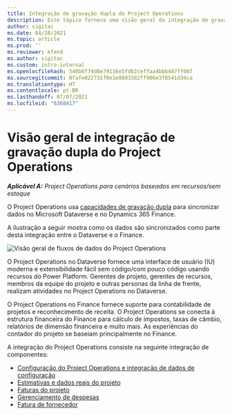 ```yaml
---
title: Integração de gravação dupla do Project Operations
description: Este tópico fornece uma visão geral da integração de gravação dupla do Project Operations.
author: sigitac
ms.date: 04/28/2021
ms.topic: article
ms.prod: ''
ms.reviewer: kfend
ms.author: sigitac
ms.custom: intro-internal
ms.openlocfilehash: 540b6f74d8e79116e5fdb2ceffaa4bbb487ff08f
ms.sourcegitcommit: 0fafe022731f0e1e8693382ff906e3f8541d34ca
ms.translationtype: HT
ms.contentlocale: pt-BR
ms.lasthandoff: 07/07/2021
ms.locfileid: "6368417"
---
```

# <a name="project-operations-dual-write-integration-overview"></a>Visão geral de integração de gravação dupla do Project Operations

_**Aplicável A:** Project Operations para cenários baseados em recursos/sem estoque_

O Project Operations usa [capacidades de gravação dupla](/dynamics365/fin-ops-core/dev-itpro/data-entities/dual-write/dual-write-home-page) para sincronizar dados no Microsoft Dataverse e no Dynamics 365 Finance.

A ilustração a seguir mostra como os dados são sincronizados como parte desta integração entre o Dataverse e o Finance.

![Visão geral de fluxos de dados do Project Operations](./media/ProjectOperationsFlows.jpg)

O Project Operations no Dataverse fornece uma interface de usuário (IU) moderna e extensibilidade fácil sem código/com pouco código usando recursos do Power Platform. Gerentes de projeto, gerentes de recursos, membros da equipe do projeto e outras personas da linha de frente, realizam atividades no Project Operations no Dataverse.

O Project Operations no Finance fornece suporte para contabilidade de projetos e reconhecimento de receita. O Project Operations se conecta à estrutura financeira do Finance para cálculo de impostos, taxas de câmbio, relatórios de dimensão financeira e muito mais. As experiências do contador do projeto se baseiam principalmente no Finance.

A integração do Project Operations consiste na seguinte integração de componentes:


- [Configuração do Project Operations e integração de dados de configuração](resource-dual-write-setup-integration.md) 
- [Estimativas e dados reais do projeto](resource-dual-write-estimates-actuals.md)
- [Faturas do projeto](resource-dual-write-project-invoice.md)
- [Gerenciamento de despesas](resource-dual-write-expense.md)
- [Fatura de fornecedor](resource-dual-write-vendor-invoice.md)
